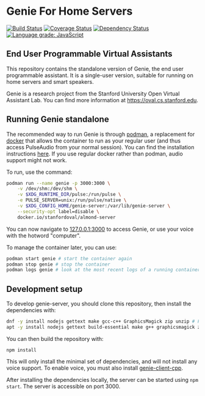 # Genie For Home Servers

[![Build Status](https://travis-ci.com/stanford-oval/genie-server.svg?branch=master)](https://travis-ci.com/stanford-oval/genie-server) [![Coverage Status](https://coveralls.io/repos/github/stanford-oval/genie-server/badge.svg?branch=master)](https://coveralls.io/github/stanford-oval/genie-server?branch=master) [![Dependency Status](https://david-dm.org/stanford-oval/genie-server/status.svg)](https://david-dm.org/stanford-oval/genie-server) [![Language grade: JavaScript](https://img.shields.io/lgtm/grade/javascript/g/stanford-oval/genie-server.svg?logo=lgtm&logoWidth=18)](https://lgtm.com/projects/g/stanford-oval/genie-server/context:javascript)

## End User Programmable Virtual Assistants

This repository contains the standalone version of Genie, the end user programmable
assistant. It is a single-user version, suitable for running on home servers and
smart speakers.

Genie is a research project from the Stanford University Open Virtual Assistant Lab.
You can find more information at <https://oval.cs.stanford.edu>.

## Running Genie standalone

The recommended way to run Genie is through [podman](https://podman.io/), a replacement for [docker](https://docs.docker.com/install/) that allows
the container to run as your regular user (and thus access PulseAudio from your normal session). You can find the installation instructions [here](https://podman.io/getting-started/installation).
If you use regular docker rather than podman, audio support might not work.

To run, use the command:
```bash
podman run --name genie -p 3000:3000 \
    -v /dev/shm:/dev/shm \
    -v $XDG_RUNTIME_DIR/pulse:/run/pulse \
    -e PULSE_SERVER=unix:/run/pulse/native \
    -v $XDG_CONFIG_HOME/genie-server:/var/lib/genie-server \
    --security-opt label=disable \
    docker.io/stanfordoval/almond-server
```

You can now navigate to [127.0.0.1:3000](http://127.0.0.1:3000) to access Genie, or use your voice with the hotword "computer".

To manage the container later, you can use:
```bash
podman start genie # start the container again
podman stop genie # stop the container
podman logs genie # look at the most recent logs of a running container
```

## Development setup

To develop genie-server, you should clone this repository, then install the dependencies with:

```bash
dnf -y install nodejs gettext make gcc-c++ GraphicsMagick zip unzip # Fedora/RHEL
apt -y install nodejs gettext build-essential make g++ graphicsmagick zip unzip # Ubuntu/Debian
```

You can then build the repository with:
```
npm install
```

This will only install the minimal set of dependencies, and will not install any voice support. To enable voice, you must also install [genie-client-cpp](https://github.com/stanford-oval/genie-client-cpp).

After installing the dependencies locally, the server can be started using `npm start`. The server is accessible on port 3000.
